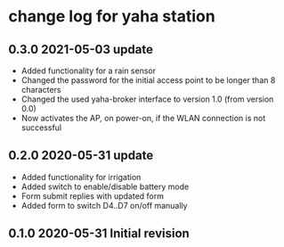 # change log for yaha station

## 0.3.0 2021-05-03 update

- Added functionality for a rain sensor
- Changed the password for the initial access point to be longer than 8 characters
- Changed the used yaha-broker interface to version 1.0 (from version 0.0)
- Now activates the AP, on power-on, if the WLAN connection is not successful

## 0.2.0 2020-05-31 update

- Added functionality for irrigation
- Added switch to enable/disable battery mode
- Form submit replies with updated form
- Added form to switch D4..D7 on/off manually

## 0.1.0 2020-05-31 Initial revision
